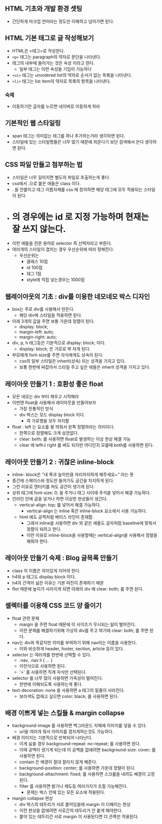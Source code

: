 ## HTML 기초와 개발 환경 셋팅

- 간단하게 마크업 언어라는 정도만 이해하고 넘어가면 된다.

## HTML 기본 태그로 글 작성해보기

- HTML은 <태그>로 작성한다.
- `<p>` 태그는 paragraph의 약자로 문단을 나타낸다.
- 태그의 내부에 들어가는 것은 속성 이라고 한다.
    - 일부 태그는 이런 속성을 기입이 가능하다
- `<ui>` 태그는 unordered list의 약자로 순서가 없는 목록을 나타낸다.
- `<li>` 태그는 list item의 약자로 목록의 항목을 나타낸다.

### 숙제

- 이동하기란 글자를 누르면 네이버로 이동하게 하라

## 기본적인 웹 스타일링

- span 태그는 의미없는 태그를 하나 추가하는거라 생각하면 된다.
- 스타일에 있는 스타일명들은 너무 많기 때문에 외운다기 보단 검색해서 쓴다 생각하면 된다.

## CSS 파일 만들고 첨부하는 법

- 스타일은 너무 길어지면 별도의 파일로 추출하는게 좋다.
- css에서 .으로 붙은 애들은 class 이다.
- . 을 안붙이고 태그 이름자체를 css 에 정의하면 해당 태그에 모두 적용되는 스타일이 된다.
- # 의 경우에는 id 로 지정 가능하며 현재는 잘 쓰지 않는다.
- 이런 애들을 전문 용어로 selector 즉 선택자라고 부른다.
- 여러개의 스타일이 겹치는 경우 우선순위에 따라 정해진다.
    - 우선순위는
        - 클래스 10점
        - id 100점
        - 태그 1점
        - style에 직접 넣는경우는 1000점

## 웹레이아웃의 기초 : div를 이용한 네모네모 박스 디자인

- box는 주로 div를 사용해서 만든다.
    - 해당 div에 스타일을 적용하면 된다.
- 아래 3개의 값을 주면 보통 가운데 정렬이 된다.
    - display: block;
    - margin-left: auto;
    - margin-right: auto;
- div, p, h 태그등은 기본적으로 display: block; 이다.
    - display: block; 은 가로로 꽉 차게 된다.
- 부모에게 font-size를 주면 자식에게도 상속이 된다.
    - css의 일부 스타일은 inherit(상속) 되는 성격을 가지고 있다.
    - 보통 한번에 싸잡아서 스타일 주고 싶은 애들은 inherit 성격을 가지고 있다.

## 레이아웃 만들기 1 : 호환성 좋은 float

- 모든 네모는 div 부터 채우고 시작해라
- 이번엔 float을 사용해서 레이아웃을 만들어보자
    - 가장 전통적인 방식
    - div 박스는 모드 display block 이다.
        - 즉 가로행을 모두 차지함
- float : left 는 요소를 붕 띄워서 왼쪽 정렬하라는 의미이다.
    - 한쪽으로 정렬해도 크게 상관없다.
    - clear: both; 를 사용하면 float로 발생하는 이상 현상 해결 가능
    - clear 에 left나 right 를 써도 되지만 어디인지 모를때 both를 사용하면 된다.

## 레이아웃 만들기 2 : 귀찮은 inline-block

- inline- block은 "내 폭과 높이만큼 자리차지하게 해주세요~" 라는 뜻
- 중간에 스페이스바 정도만 들어가도 공간을 차지하게 된다.
- 그런 이유로 엔터키를 쳐도 공간이 생기게 된다.
- 상위 태그에 font-size: 0; 을 주거나 태그 사이에 주석을 넣어서 해결 가능하다.
- 인라인 안에 글을 넣거나 하면 이상한 현상들이 생긴다.
    - vertical-align: top; 를 넣어서 해결 가능하다.
        - vertical-align 는 inline 혹은 inline-block 요소에서 사용 가능하다.
    - html 에도 공책처럼 베이스 라인이 존재함.
        - 그래서 inline을 사용하면 div 와 같은 애들도 글자처럼 baseline에 맞춰서 정렬이 되려고 한다.
        - 이런 이유로 inline-block을 사용할때는 vertical-align을 사용해서 정렬을 해줘야 한다.

## 레이아웃 만들기 숙제 : Blog 글목록 만들기

- class 의 이름은 의미있게 지어야 한다.
- h4와 p 태그도 display block 이다.
- h4의 간격이 넒은 이유는 기본 마진이 존재하기 때문
- flot 때문에 높이가 사라지게 되면 아래의 div 에 clear: both; 를 주면 된다.

## 셀렉터를 이용해 CSS 코드 양 줄이기

- float 관련 문제
    - margin 을 주면 float 때문에 이 사이즈가 무시되는 일이 벌어진다.
    - 이런 문제를 해결하기위해 가상의 div를 주고 여기에 clear: both; 를 주면 된다.
- nav는 div와 똑같지만 의미를 부여하기 위해 nav라는 이름을 사용한다.
    - 이와 비슷하게 header, footer, section, article 등이 있다.
- selector 는 여러개를 한번에 선택할 수 있다.
    - .nav, .nav li { ... }
    - 이런식으로 사용하면 된다.
    - '>' 를 사용하면 직계 자식만 선택된다.
- selector 를 너무 많이 사용하면 가독성이 떨어진다.
    - 한번에 이해되도록 사용하는게 좋다.
- text-decoration: none 을 사용하면 a 태그의 밑줄이 사라진다.
    - 보라색도 없애고 싶으면 color: black; 를 사용하면 된다.

## 배경 이쁘게 넣는 스킬들 & margin collapse

- background-image 를 사용하면 백그라운드 자체에 이미지를 넣을 수 있다.
    - url을 여러개 줘서 이미지를 겹치게하는것도 가능하다.
- 배경 이미지는 기본적으로 반복되어 나타난다.
    - 이게 싫을 경우 background-repeat: no-repeat; 를 사용하면 된다.
    - 이때 공백이 생기게 되는데 이 공백을 없애려면 background-size: cover; 를 사용하면 된다.
    - contain 은 배경이 절대 잘리지 않게 해준다.
    - background-position: center; 를 사용하면 가운데 정렬이 된다.
    - background-attachment: fixed; 를 사용하면 스크롤을 내려도 배경이 고정된다.
    - filter 를 사용하면 밝기나 채도등 여러가지가 조절 가능해진다.
        - 문제는 박스 안에 있는 모든 요소에 적용된다.
- margin collapse 현상
    - div 박스의 테두리가 서로 붙어있을때 margin 이 더해지는 현상
    - 이런 현상을 없애려면 서로간의 테두리가 안 붙게 해야한다.
    - 붙어 있는 테두리간 서로 margin 이 사용된다면 더 큰쪽만 적용된다.